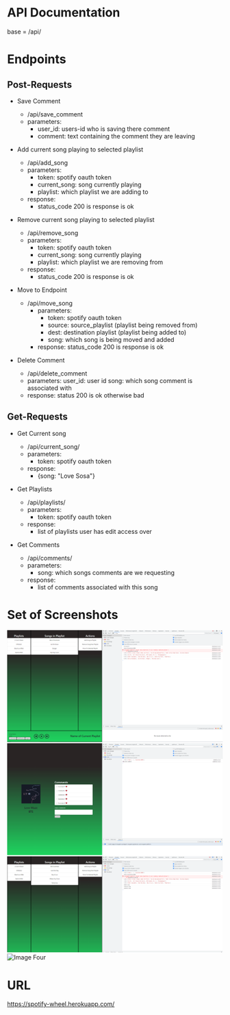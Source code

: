 # API Documentation

base = /api/

# Endpoints

## Post-Requests
- Save Comment
    - /api/save_comment
    - parameters:
        - user_id: users-id who is saving there comment
        - comment: text containing the comment they are leaving

- Add current song playing to selected playlist
    - /api/add_song
    - parameters:
        - token: spotify oauth token
        - current_song: song currently playing
        - playlist: which playlist we are adding to
    - response:
        - status_code 200 is response is ok

- Remove current song playing to selected playlist
    - /api/remove_song
    - parameters:
        - token: spotify oauth token
        - current_song: song currently playing
        - playlist: which playlist we are removing from
    - response:
        - status_code 200 is response is ok

-  Move to Endpoint
    - /api/move_song
        - parameters:
            - token: spotify oauth token
            - source: source_playlist (playlist being removed from)
            - dest: destination playlist (playlist being added to)
            - song: which song is being moved and added
        - response:
            status_code 200 is response is ok

- Delete Comment
    - /api/delete_comment
    - parameters:
        user_id: user id
        song: which song comment is associated with
    - response:
        status 200 is ok
        otherwise bad

## Get-Requests
- Get Current song
    - /api/current_song/ 
    - parameters:
        - token: spotify oauth token
    - response:
        - {song: "Love Sosa"}
    
- Get Playlists
    - /api/playlists/ 
    - parameters:
        - token: spotify oauth token
    - response:
        - list of playlists user has edit access over

- Get Comments
    - /api/comments/ 
    - parameters:
        - song: which songs comments are we requesting
    - response:
        - list of comments associated with this song


# Set of Screenshots
![Image One](assets/1.png "1")
![Image Two](assets/2.png "2")
![Image Three](assets/3.png "3")
![Image Four](assets/4.png "4")


# URL
https://spotify-wheel.herokuapp.com/



